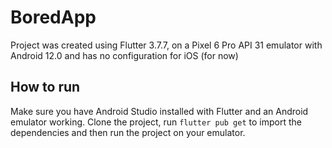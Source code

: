 # BoredApp
Project was created using Flutter 3.7.7, on a Pixel 6 Pro API 31 emulator with Android 12.0 and has no configuration for iOS (for now)

## How to run
Make sure you have Android Studio installed with Flutter and an Android emulator working. Clone the project, run `flutter pub get` to import the dependencies and then run the project on your emulator.
